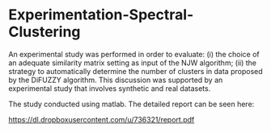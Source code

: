 # Experimentation-Spectral-Clustering

An experimental study was performed in order to evaluate:
(i) the choice of an adequate similarity matrix setting as input of the NJW algorithm;
(ii) the strategy to automatically determine the number of clusters in
data proposed by the DiFUZZY algorithm. This discussion was supported
by an experimental study that involves synthetic and real datasets. 

The study conducted using matlab. The detailed report can be seen here:

https://dl.dropboxusercontent.com/u/736321/report.pdf
